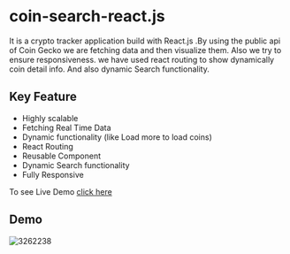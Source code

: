 # coin-search-react.js
It is a crypto tracker application build with React.js .By using the public api of Coin Gecko we are fetching data and then visualize them. Also we try to ensure responsiveness. we have used react routing to show dynamically coin detail info. And also dynamic Search functionality.
## Key Feature
<ul>
<li>Highly scalable</li>
<li>Fetching Real Time Data</li>
<li>Dynamic functionality (like Load more to load coins)</li>
<li>React Routing</li>
<li>Reusable Component</li>
<li>Dynamic Search functionality</li>
<li>Fully Responsive</li>
</ul>
To see Live Demo <a href="https://coin-search-446.netlify.app/"> click here </a>

## Demo
![3262238](https://user-images.githubusercontent.com/74701997/191834149-9222e56e-5145-455c-a306-a460f4f0a387.jpg)

